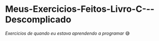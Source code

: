 # Meus-Exercicios-Feitos-Livro-C---Descomplicado
*Exercicios de quando eu estava aprendendo a programar*  :sweat_smile: 
